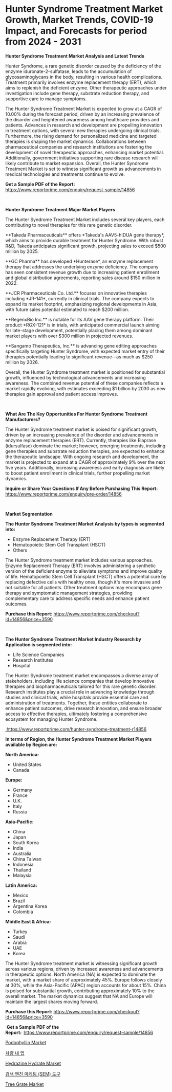 <p><h1>Hunter Syndrome Treatment Market Growth, Market Trends, COVID-19 Impact, and Forecasts for period from 2024 - 2031</h1></p><p><strong>Hunter Syndrome Treatment Market Analysis and Latest Trends</strong></p>
<p><p>Hunter Syndrome, a rare genetic disorder caused by the deficiency of the enzyme iduronate-2-sulfatase, leads to the accumulation of glycosaminoglycans in the body, resulting in various health complications. Treatment primarily involves enzyme replacement therapy (ERT), which aims to replenish the deficient enzyme. Other therapeutic approaches under investigation include gene therapy, substrate reduction therapy, and supportive care to manage symptoms.</p><p>The Hunter Syndrome Treatment Market is expected to grow at a CAGR of 10.00% during the forecast period, driven by an increasing prevalence of the disorder and heightened awareness among healthcare providers and patients. Advances in research and development are propelling innovation in treatment options, with several new therapies undergoing clinical trials. Furthermore, the rising demand for personalized medicine and targeted therapies is shaping the market dynamics. Collaborations between pharmaceutical companies and research institutions are fostering the development of novel therapeutic approaches, enhancing market potential. Additionally, government initiatives supporting rare disease research will likely contribute to market expansion. Overall, the Hunter Syndrome Treatment Market is set to witness significant growth as advancements in medical technologies and treatments continue to evolve.</p></p>
<p><strong>Get a Sample PDF of the Report:&nbsp;</strong> <a href="https://www.reportprime.com/enquiry/request-sample/14856">https://www.reportprime.com/enquiry/request-sample/14856</a></p>
<p>&nbsp;</p>
<p><strong>Hunter Syndrome Treatment Major Market Players</strong></p>
<p><p>The Hunter Syndrome Treatment Market includes several key players, each contributing to novel therapies for this rare genetic disorder. </p><p>**Takeda Pharmaceuticals** offers *Takeda's AAV5-hIDUA gene therapy*, which aims to provide durable treatment for Hunter Syndrome. With robust R&D, Takeda anticipates significant growth, projecting sales to exceed $500 million by 2025.</p><p>**GC Pharma** has developed *Hunterase*, an enzyme replacement therapy that addresses the underlying enzyme deficiency. The company has seen consistent revenue growth due to increasing patient enrollment and global distribution agreements, reporting sales around $150 million in 2022.</p><p>**JCR Pharmaceuticals Co. Ltd.** focuses on innovative therapies including *JR-141*, currently in clinical trials. The company expects to expand its market footprint, emphasizing regional developments in Asia, with future sales potential estimated to reach $200 million.</p><p>**RegenxBio Inc.** is notable for its AAV gene therapy platform. Their product *RGX-121* is in trials, with anticipated commercial launch aiming for late-stage development, potentially placing them among dominant market players with over $300 million in projected revenues.</p><p>**Sangamo Therapeutics, Inc.** is advancing gene editing approaches specifically targeting Hunter Syndrome, with expected market entry of their therapies potentially leading to significant revenue—as much as $250 million by 2026.</p><p>Overall, the Hunter Syndrome treatment market is positioned for substantial growth, influenced by technological advancements and increasing awareness. The combined revenue potential of these companies reflects a market rapidly evolving, with estimates exceeding $1 billion by 2030 as new therapies gain approval and patient access improves.</p></p>
<p>&nbsp;</p>
<p><strong>What Are The Key Opportunities For Hunter Syndrome Treatment Manufacturers?</strong></p>
<p><p>The Hunter Syndrome treatment market is poised for significant growth, driven by an increasing prevalence of the disorder and advancements in enzyme replacement therapies (ERT). Currently, therapies like Elaprase (idursulfase) dominate the market; however, emerging treatments, including gene therapies and substrate reduction therapies, are expected to enhance the therapeutic landscape. With ongoing research and development, the market is projected to expand at a CAGR of approximately 9% over the next five years. Additionally, increasing awareness and early diagnosis are likely to boost patient enrollment in clinical trials, further propelling market dynamics.</p></p>
<p><strong>Inquire or Share Your Questions If Any Before Purchasing This Report:</strong> <a href="https://www.reportprime.com/enquiry/pre-order/14856">https://www.reportprime.com/enquiry/pre-order/14856</a></p>
<p>&nbsp;</p>
<p><strong>Market Segmentation</strong></p>
<p><strong>The Hunter Syndrome Treatment Market Analysis by types is segmented into:</strong></p>
<p><ul><li>Enzyme Replacement Therapy (ERT)</li><li>Hematopoietic Stem Cell Transplant (HSCT)</li><li>Others</li></ul></p>
<p><p>The Hunter Syndrome treatment market includes various approaches. Enzyme Replacement Therapy (ERT) involves administering a synthetic version of the deficient enzyme to alleviate symptoms and improve quality of life. Hematopoietic Stem Cell Transplant (HSCT) offers a potential cure by replacing defective cells with healthy ones, though it's more invasive and not suitable for all patients. Other treatment options may encompass gene therapy and symptomatic management strategies, providing complementary care to address specific needs and enhance patient outcomes.</p></p>
<p><strong>Purchase this Report:&nbsp;</strong><a href="https://www.reportprime.com/checkout?id=14856&price=3590">https://www.reportprime.com/checkout?id=14856&price=3590</a></p>
<p>&nbsp;</p>
<p><strong>The Hunter Syndrome Treatment Market Industry Research by Application is segmented into:</strong></p>
<p><ul><li>Life Science Companies</li><li>Research Institutes</li><li>Hospital</li></ul></p>
<p><p>The Hunter Syndrome treatment market encompasses a diverse array of stakeholders, including life science companies that develop innovative therapies and biopharmaceuticals tailored for this rare genetic disorder. Research institutes play a crucial role in advancing knowledge through studies and clinical trials, while hospitals provide essential care and administration of treatments. Together, these entities collaborate to enhance patient outcomes, drive research innovation, and ensure broader access to effective therapies, ultimately fostering a comprehensive ecosystem for managing Hunter Syndrome.</p></p>
<p><a href="https://www.reportprime.com/hunter-syndrome-treatment-r14856">&nbsp;https://www.reportprime.com/hunter-syndrome-treatment-r14856</a></p>
<p><strong>In terms of Region, the Hunter Syndrome Treatment Market Players available by Region are:</strong></p>
<p>
    <p> <strong> North America: </strong>
        <ul>
            <li>United States</li>
            <li>Canada</li>
        </ul>
        </p> 
    <p> <strong> Europe: </strong>
        <ul>
            <li>Germany</li>
            <li>France</li>
            <li>U.K.</li>
            <li>Italy</li>
            <li>Russia</li>
        </ul>
        </p> 
    <p> <strong> Asia-Pacific: </strong>
        <ul>
            <li>China</li>
            <li>Japan</li>
            <li>South Korea</li>
            <li>India</li>
            <li>Australia</li>
            <li>China Taiwan</li>
            <li>Indonesia</li>
            <li>Thailand</li>
            <li>Malaysia</li>
        </ul>
        </p> 
    <p> <strong> Latin America: </strong>
        <ul>
            <li>Mexico</li>
            <li>Brazil</li>
            <li>Argentina Korea</li>
            <li>Colombia</li>
        </ul>
        </p> 
    <p> <strong> Middle East & Africa: </strong>
        <ul>
            <li>Turkey</li>
            <li>Saudi</li>
            <li>Arabia</li>
            <li>UAE</li>
            <li>Korea</li>
        </ul>
    </p>
    </p>
<p><p>The Hunter Syndrome treatment market is witnessing significant growth across various regions, driven by increased awareness and advancements in therapeutic options. North America (NA) is expected to dominate the market, with a market share of approximately 45%. Europe follows closely at 30%, while the Asia-Pacific (APAC) region accounts for about 15%. China is poised for substantial growth, contributing approximately 10% to the overall market. The market dynamics suggest that NA and Europe will maintain the largest shares moving forward.</p></p>
<p><strong>Purchase this Report: </strong><a href="https://www.reportprime.com/checkout?id=14856&price=3590">https://www.reportprime.com/checkout?id=14856&price=3590</a></p>
<p>&nbsp;<strong>Get a Sample PDF of the Report:&nbsp;&nbsp;</strong><a href="https://www.reportprime.com/enquiry/request-sample/14856">https://www.reportprime.com/enquiry/request-sample/14856</a></p>
<p><strong></strong></p>
<p><p><a href="https://medium.com/@ikeschumm18/the-podophyllin-market-prioritizes-cost-control-and-efficiency-enhancement-d1ad033db64d">Podophyllin Market</a></p><p><a href="https://medium.com/@ayesakhan333/%EC%9D%B8-%EC%B0%A8%EB%9F%89-%EC%95%B1-%EC%8B%9C%EC%9E%A5%EC%97%90%EC%84%9C%EC%9D%98-%EC%84%B1%EC%9E%A5-%EA%B8%B0%ED%9A%8C%EC%99%80-%EB%8F%84%EC%A0%84-%EA%B3%BC%EC%A0%9C%EB%8A%94-%EB%AC%B4%EC%97%87%EC%9D%B8%EA%B0%80%EC%9A%94-a0cadca8aeca">차량 내 앱</a></p><p><a href="https://medium.com/@ikeschumm18/the-market-study-covers-the-hydrazine-hydrate-market-across-various-segments-a1e4a3fcd2d8">Hydrazine Hydrate Market</a></p><p><a href="https://medium.com/@ayesakhan333/%EA%B2%80%EC%83%89-%EC%97%94%EC%A7%84-%EB%A7%88%EC%BC%80%ED%8C%85-sem-%EB%8F%84%EA%B5%AC-%EC%8B%9C%EC%9E%A5-%EA%B7%9C%EB%AA%A8-%EC%A0%90%EC%9C%A0%EC%9C%A8-%EA%B2%BD%EC%9F%81-%ED%99%98%EA%B2%BD-%EB%B0%8F-%ED%8A%B8%EB%A0%8C%EB%93%9C-%EB%B6%84%EC%84%9D-%EB%B3%B4%EA%B3%A0%EC%84%9C-%EC%9C%A0%ED%98%95-%EC%9D%91%EC%9A%A9-%ED%94%84%EB%A1%9C%EA%B7%B8%EB%9E%A8-%EB%B0%8F-%EC%9C%A0%ED%86%B5-%EC%B1%84%EB%84%90%EB%B3%84-%EA%B8%80%EB%A1%9C%EB%B2%8C-%EA%B8%B0%ED%9A%8C-%EB%B6%84%EC%84%9D-%EB%B0%8F-%EC%82%B0%EC%97%85-%EC%98%88%EC%B8%A1-2024-2031-674f47ad7473">검색 엔진 마케팅 (SEM) 도구</a></p><p><a href="https://issuu.com/reportprime-2/docs/tree-grate-market-size-2030.pptx_f8d5a78d714880">Tree Grate Market</a></p></p>